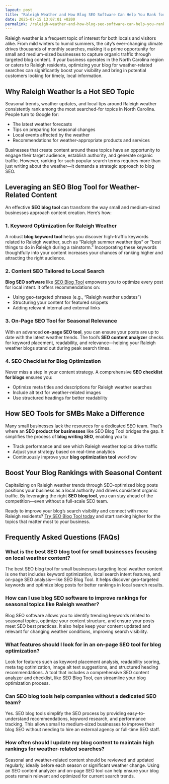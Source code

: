 ```yaml
---
layout: post
title: "Raleigh Weather and How Blog SEO Software Can Help You Rank for Seasonal Searches"
date: 2025-07-15 13:07:01 +0200
permalink: /raleigh-weather-and-how-blog-seo-software-can-help-you-rank-for-seasonal-searches/
---
```

Raleigh weather is a frequent topic of interest for both locals and visitors alike. From mild winters to humid summers, the city’s ever-changing climate drives thousands of monthly searches, making it a prime opportunity for small and medium-sized businesses to capture organic traffic through targeted blog content. If your business operates in the North Carolina region or caters to Raleigh residents, optimizing your blog for weather-related searches can significantly boost your visibility and bring in potential customers looking for timely, local information.

## Why Raleigh Weather Is a Hot SEO Topic

Seasonal trends, weather updates, and local tips around Raleigh weather consistently rank among the most searched-for topics in North Carolina. People turn to Google for:

- The latest weather forecasts
- Tips on preparing for seasonal changes
- Local events affected by the weather
- Recommendations for weather-appropriate products and services

Businesses that create content around these topics have an opportunity to engage their target audience, establish authority, and generate organic traffic. However, ranking for such popular search terms requires more than just writing about the weather—it demands a strategic approach to blog SEO.

## Leveraging an SEO Blog Tool for Weather-Related Content

An effective **SEO blog tool** can transform the way small and medium-sized businesses approach content creation. Here’s how:

### 1. Keyword Optimization for Raleigh Weather

A robust **blog keyword tool** helps you discover high-traffic keywords related to Raleigh weather, such as “Raleigh summer weather tips” or “best things to do in Raleigh during a rainstorm.” Incorporating these keywords thoughtfully into your content increases your chances of ranking higher and attracting the right audience.

### 2. Content SEO Tailored to Local Search

**Blog SEO software** like [SEO Blog Tool](https://seoblogtool.com/) empowers you to optimize every post for local intent. It offers recommendations on:

- Using geo-targeted phrases (e.g., “Raleigh weather updates”)
- Structuring your content for featured snippets
- Adding relevant internal and external links

### 3. On-Page SEO Tool for Seasonal Relevance

With an advanced **on-page SEO tool**, you can ensure your posts are up to date with the latest weather trends. The tool’s **SEO content analyzer** checks for keyword placement, readability, and relevance—helping your Raleigh weather blogs stand out during peak search times.

### 4. SEO Checklist for Blog Optimization

Never miss a step in your content strategy. A comprehensive **SEO checklist for blogs** ensures you:

- Optimize meta titles and descriptions for Raleigh weather searches
- Include alt text for weather-related images
- Use structured headings for better readability

## How SEO Tools for SMBs Make a Difference

Many small businesses lack the resources for a dedicated SEO team. That’s where an **SEO product for businesses** like SEO Blog Tool bridges the gap. It simplifies the process of **blog writing SEO**, enabling you to:

- Track performance and see which Raleigh weather topics drive traffic
- Adjust your strategy based on real-time analytics
- Continuously improve your **blog optimization tool** workflow

## Boost Your Blog Rankings with Seasonal Content

Capitalizing on Raleigh weather trends through SEO-optimized blog posts positions your business as a local authority and drives consistent organic traffic. By leveraging the right **SEO blog tool**, you can stay ahead of the competition—even without a full-scale SEO team.

Ready to improve your blog’s search visibility and connect with more Raleigh residents? [Try SEO Blog Tool today](https://seoblogtool.com/) and start ranking higher for the topics that matter most to your business.

## Frequently Asked Questions (FAQs)

### What is the best SEO blog tool for small businesses focusing on local weather content?

The best SEO blog tool for small businesses targeting local weather content is one that includes keyword optimization, local search intent features, and on-page SEO analysis—like SEO Blog Tool. It helps discover geo-targeted keywords and optimize blog posts for better rankings in local search results.

### How can I use blog SEO software to improve rankings for seasonal topics like Raleigh weather?

Blog SEO software allows you to identify trending keywords related to seasonal topics, optimize your content structure, and ensure your posts meet SEO best practices. It also helps keep your content updated and relevant for changing weather conditions, improving search visibility.

### What features should I look for in an on-page SEO tool for blog optimization?

Look for features such as keyword placement analysis, readability scoring, meta tag optimization, image alt text suggestions, and structured heading recommendations. A tool that includes a comprehensive SEO content analyzer and checklist, like SEO Blog Tool, can streamline your blog optimization process.

### Can SEO blog tools help companies without a dedicated SEO team?

Yes. SEO blog tools simplify the SEO process by providing easy-to-understand recommendations, keyword research, and performance tracking. This allows small to medium-sized businesses to improve their blog SEO without needing to hire an external agency or full-time SEO staff.

### How often should I update my blog content to maintain high rankings for weather-related searches?

Seasonal and weather-related content should be reviewed and updated regularly, ideally before each season or significant weather change. Using an SEO content analyzer and on-page SEO tool can help ensure your blog posts remain relevant and optimized for current search trends.

<script type="application/ld+json">
{
  "@context": "https://schema.org",
  "@type": "BlogPosting",
  "mainEntityOfPage": {
    "@type": "WebPage",
    "@id": "https://seoblogtool.com/blog/raleigh-weather-and-blog-seo-software"
  },
  "headline": "Raleigh Weather and How Blog SEO Software Can Help You Rank for Seasonal Searches",
  "description": "Learn how small and medium-sized businesses in Raleigh can leverage SEO blog tools to optimize seasonal weather content, improve blog rankings, and drive organic traffic.",
  "image": "https://seoblogtool.com/images/raleigh-weather-blog-seo.jpg",
  "author": {
    "@type": "Person",
    "name": "SEO Blog Tool"
  },
  "publisher": {
    "@type": "Person",
    "name": "SEO Blog Tool"
  },
  "datePublished": "2024-04-15",
  "dateModified": "2024-04-15",
  "inLanguage": "en-US",
  "keywords": [
    "SEO blog tool",
    "blog SEO software",
    "keyword optimization",
    "content SEO",
    "on-page SEO tool",
    "blog writing SEO",
    "blog keyword tool",
    "SEO tools for SMBs",
    "SEO checklist for blogs",
    "SEO content analyzer",
    "blog optimization tool",
    "SEO product for businesses",
    "improve blog rankings"
  ]
}
</script>

<script type="application/ld+json">
{
  "@context": "https://schema.org",
  "@type": "FAQPage",
  "mainEntity": [
    {
      "@type": "Question",
      "name": "What is the best SEO blog tool for small businesses focusing on local weather content?",
      "acceptedAnswer": {
        "@type": "Answer",
        "text": "The best SEO blog tool for small businesses targeting local weather content is one that includes keyword optimization, local search intent features, and on-page SEO analysis—like SEO Blog Tool. It helps discover geo-targeted keywords and optimize blog posts for better rankings in local search results."
      }
    },
    {
      "@type": "Question",
      "name": "How can I use blog SEO software to improve rankings for seasonal topics like Raleigh weather?",
      "acceptedAnswer": {
        "@type": "Answer",
        "text": "Blog SEO software allows you to identify trending keywords related to seasonal topics, optimize your content structure, and ensure your posts meet SEO best practices. It also helps keep your content updated and relevant for changing weather conditions, improving search visibility."
      }
    },
    {
      "@type": "Question",
      "name": "What features should I look for in an on-page SEO tool for blog optimization?",
      "acceptedAnswer": {
        "@type": "Answer",
        "text": "Look for features such as keyword placement analysis, readability scoring, meta tag optimization, image alt text suggestions, and structured heading recommendations. A tool that includes a comprehensive SEO content analyzer and checklist, like SEO Blog Tool, can streamline your blog optimization process."
      }
    },
    {
      "@type": "Question",
      "name": "Can SEO blog tools help companies without a dedicated SEO team?",
      "acceptedAnswer": {
        "@type": "Answer",
        "text": "Yes. SEO blog tools simplify the SEO process by providing easy-to-understand recommendations, keyword research, and performance tracking. This allows small to medium-sized businesses to improve their blog SEO without needing to hire an external agency or full-time SEO staff."
      }
    },
    {
      "@type": "Question",
      "name": "How often should I update my blog content to maintain high rankings for weather-related searches?",
      "acceptedAnswer": {
        "@type": "Answer",
        "text": "Seasonal and weather-related content should be reviewed and updated regularly, ideally before each season or significant weather change. Using an SEO content analyzer and on-page SEO tool can help ensure your blog posts remain relevant and optimized for current search trends."
      }
    }
  ]
}
</script>
